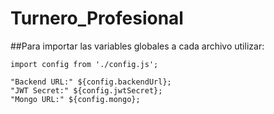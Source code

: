 # Turnero_Profesional
##Para importar las variables globales a cada archivo utilizar:

```
import config from './config.js';

"Backend URL:" ${config.backendUrl};
"JWT Secret:" ${config.jwtSecret};
"Mongo URL:" ${config.mongo};
```
